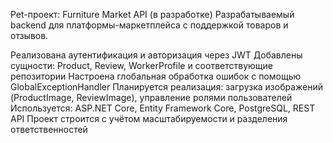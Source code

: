 Pet-проект: Furniture Market API (в разработке)
Разрабатываемый backend для платформы-маркетплейса с поддержкой товаров и отзывов.

Реализована аутентификация и авторизация через JWT
Добавлены сущности: Product, Review, WorkerProfile и соответствующие репозитории
Настроена глобальная обработка ошибок с помощью GlobalExceptionHandler
Планируется реализация: загрузка изображений (ProductImage, ReviewImage), управление ролями пользователей
Используется: ASP.NET Core, Entity Framework Core, PostgreSQL, REST API
Проект строится с учётом масштабируемости и разделения ответственностей
